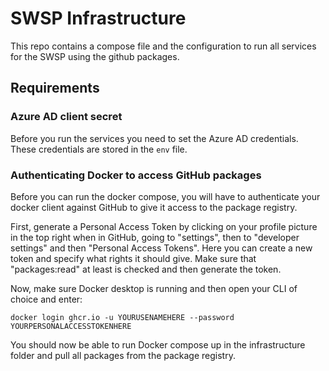 # SWSP Infrastructure

This repo contains a compose file and the configuration to run all services for the SWSP using the github packages.

## Requirements

### Azure AD client secret
Before you run the services you need to set the Azure AD credentials. These credentials are stored in the `env` file.

### Authenticating Docker to access GitHub packages
Before you can run the docker compose, you will have to authenticate your docker client against GitHub to give it access to the package registry.

First, generate a Personal Access Token by clicking on your profile picture in the top right when in GitHub, going to "settings", then to "developer settings" and then "Personal Access Tokens". Here you can create a new token and specify what rights it should give. Make sure that "packages:read" at least is checked and then generate the token.

Now, make sure Docker desktop is running and then open your CLI of choice and enter:
```
docker login ghcr.io -u YOURUSENAMEHERE --password YOURPERSONALACCESSTOKENHERE
```

You should now be able to run Docker compose up in the infrastructure folder and pull all packages from the package registry.